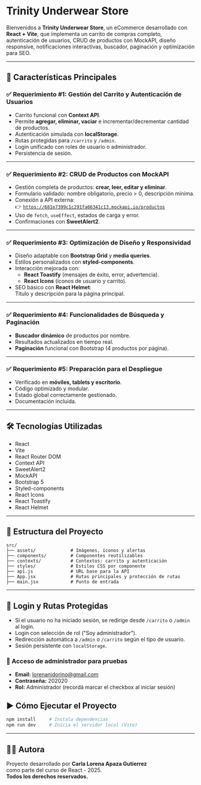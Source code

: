 # Trinity Underwear Store 

Bienvenidos a **Trinity Underwear Store**, un eCommerce desarrollado con **React + Vite**, que implementa un carrito de compras completo, autenticación de usuarios, CRUD de productos con MockAPI, diseño responsive, notificaciones interactivas, buscador, paginación y optimización para SEO.

---

## 🚀 Características Principales

### ✅ Requerimiento #1: Gestión del Carrito y Autenticación de Usuarios

- Carrito funcional con **Context API**.
- Permite **agregar, eliminar, vaciar** e incrementar/decrementar cantidad de productos.
- Autenticación simulada con **localStorage**.
- Rutas protegidas para `/carrito` y `/admin`.
- Login unificado con roles de usuario o administrador.
- Persistencia de sesión.

---

### ✅ Requerimiento #2: CRUD de Productos con MockAPI

- Gestión completa de productos: **crear, leer, editar y eliminar**.
- Formulario validado: nombre obligatorio, precio > 0, descripción mínima.
- Conexión a API externa:  
  👉 [`https://681e7399c1c291fa66341c13.mockapi.io/productos`](https://681e7399c1c291fa66341c13.mockapi.io/productos)
- Uso de `fetch`, `useEffect`, estados de carga y error.
- Confirmaciones con **SweetAlert2**.

---

### ✅ Requerimiento #3: Optimización de Diseño y Responsividad

- Diseño adaptable con **Bootstrap Grid** y **media queries**.
- Estilos personalizados con **styled-components**.
- Interacción mejorada con:
  - **React Toastify** (mensajes de éxito, error, advertencia).
  - **React Icons** (íconos de usuario y carrito).
- SEO básico con **React Helmet**:  
  Título y descripción para la página principal.

---

### ✅ Requerimiento #4: Funcionalidades de Búsqueda y Paginación

- **Buscador dinámico** de productos por nombre.
- Resultados actualizados en tiempo real.
- **Paginación** funcional con Bootstrap (4 productos por página).

---

### ✅ Requerimiento #5: Preparación para el Despliegue

- Verificado en **móviles, tablets y escritorio**.
- Código optimizado y modular.
- Estado global correctamente gestionado.
- Documentación incluida.

---

## 🛠️ Tecnologías Utilizadas

- React
- Vite
- React Router DOM
- Context API
- SweetAlert2
- MockAPI
- Bootstrap 5
- Styled-components
- React Icons
- React Toastify
- React Helmet

---

## 🧭 Estructura del Proyecto

```
src/
├── assets/             # Imágenes, íconos y alertas
├── components/         # Componentes reutilizables
├── contexts/           # Contextos: carrito y autenticación
├── styles/             # Estilos CSS por componente
├── api.js              # URL base para la API
├── App.jsx             # Rutas principales y protección de rutas
├── main.jsx            # Punto de entrada
```

---

## 🔐 Login y Rutas Protegidas

- Si el usuario no ha iniciado sesión, se redirige desde `/carrito` o `/admin` al login.
- Login con selección de rol ("Soy administrador").
- Redirección automática a `/admin` o `/carrito` según el tipo de usuario.
- Sesión persistente con `localStorage`.

### 🧪 Acceso de administrador para pruebas

- **Email:** lorenanidorino@gmail.com  
- **Contraseña:** 202020
- **Rol:** Administrador (recordá marcar el checkbox al iniciar sesión)


## ▶️ Cómo Ejecutar el Proyecto

```bash
npm install     # Instala dependencias
npm run dev     # Inicia el servidor local (Vite)
```

---

## 🧑‍💻 Autora

Proyecto desarrollado por **Carla Lorena Apaza Gutierrez**  
como parte del curso de React - 2025.  
**Todos los derechos reservados.**